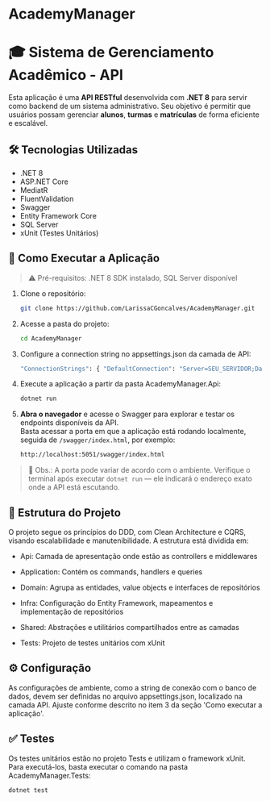 # AcademyManager
# 🎓 Sistema de Gerenciamento Acadêmico - API

Esta aplicação é uma **API RESTful** desenvolvida com **.NET 8** para servir como backend de um sistema administrativo. Seu objetivo é permitir que usuários possam gerenciar **alunos**, **turmas** e **matrículas** de forma eficiente e escalável.

## 🛠️ Tecnologias Utilizadas

- .NET 8
- ASP.NET Core
- MediatR
- FluentValidation
- Swagger
- Entity Framework Core
- SQL Server
- xUnit (Testes Unitários)

## 🚀 Como Executar a Aplicação

> ⚠️ Pré-requisitos: .NET 8 SDK instalado, SQL Server disponível

1. Clone o repositório:
   ```bash
   git clone https://github.com/LarissaCGoncalves/AcademyManager.git
   
2. Acesse a pasta do projeto:
   ```bash
   cd AcademyManager

4. Configure a connection string no appsettings.json da camada de API:
    ```bash
   "ConnectionStrings": { "DefaultConnection": "Server=SEU_SERVIDOR;Database=AcademyDB;Trusted_Connection=True;" }

6. Execute a aplicação a partir da pasta AcademyManager.Api:
    ```bash
    dotnet run

7. **Abra o navegador** e acesse o Swagger para explorar e testar os endpoints disponíveis da API.  
   Basta acessar a porta em que a aplicação está rodando localmente, seguida de `/swagger/index.html`, por exemplo:
    ```bash
    http://localhost:5051/swagger/index.html

> 📌 Obs.: A porta pode variar de acordo com o ambiente. Verifique o terminal após executar `dotnet run` — ele indicará o endereço exato onde a API está escutando.

## 📂 Estrutura do Projeto
O projeto segue os princípios do DDD, com Clean Architecture e CQRS, visando escalabilidade e manutenibilidade. A estrutura está dividida em:

* Api: Camada de apresentação onde estão as controllers e middlewares

* Application: Contém os commands, handlers e queries

* Domain: Agrupa as entidades, value objects e interfaces de repositórios

* Infra: Configuração do Entity Framework, mapeamentos e implementação de repositórios

* Shared: Abstrações e utilitários compartilhados entre as camadas

* Tests: Projeto de testes unitários com xUnit

## ⚙️ Configuração
As configurações de ambiente, como a string de conexão com o banco de dados, devem ser definidas no arquivo appsettings.json, localizado na camada API. Ajuste conforme descrito no item 3 da seção 'Como executar a aplicação'.

## ✅ Testes
Os testes unitários estão no projeto Tests e utilizam o framework xUnit. Para executá-los, basta executar o comando na pasta AcademyManager.Tests:
```bash
dotnet test


